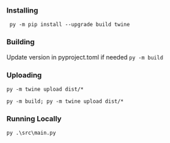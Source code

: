 
### Installing
``` py -m pip install --upgrade build twine```

### Building
Update version in pyproject.toml if needed
```py -m build```

### Uploading
```py -m twine upload dist/*```

```py -m build; py -m twine upload dist/*```


### Running Locally
```py .\src\main.py ```
